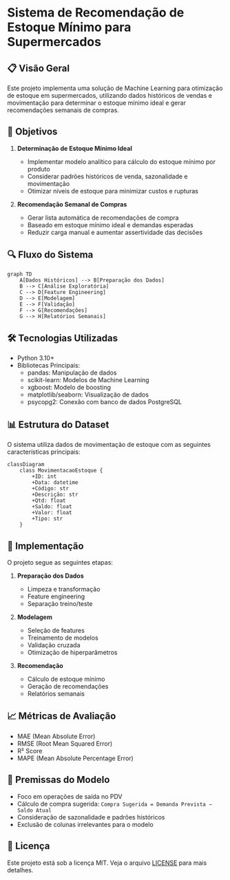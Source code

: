 # Sistema de Recomendação de Estoque Mínimo para Supermercados

## 📋 Visão Geral

Este projeto implementa uma solução de Machine Learning para otimização de estoque em supermercados, utilizando dados históricos de vendas e movimentação para determinar o estoque mínimo ideal e gerar recomendações semanais de compras.

## 🎯 Objetivos

1. **Determinação de Estoque Mínimo Ideal**
   - Implementar modelo analítico para cálculo do estoque mínimo por produto
   - Considerar padrões históricos de venda, sazonalidade e movimentação
   - Otimizar níveis de estoque para minimizar custos e rupturas

2. **Recomendação Semanal de Compras**
   - Gerar lista automática de recomendações de compra
   - Baseado em estoque mínimo ideal e demandas esperadas
   - Reduzir carga manual e aumentar assertividade das decisões

## 🔍 Fluxo do Sistema

```mermaid
graph TD
    A[Dados Históricos] --> B[Preparação dos Dados]
    B --> C[Análise Exploratória]
    C --> D[Feature Engineering]
    D --> E[Modelagem]
    E --> F[Validação]
    F --> G[Recomendações]
    G --> H[Relatórios Semanais]
```

## 🛠️ Tecnologias Utilizadas

- Python 3.10+
- Bibliotecas Principais:
  - pandas: Manipulação de dados
  - scikit-learn: Modelos de Machine Learning
  - xgboost: Modelo de boosting
  - matplotlib/seaborn: Visualização de dados
  - psycopg2: Conexão com banco de dados PostgreSQL

## 📊 Estrutura do Dataset

O sistema utiliza dados de movimentação de estoque com as seguintes características principais:

```mermaid
classDiagram
    class MovimentacaoEstoque {
        +ID: int
        +Data: datetime
        +Código: str
        +Descrição: str
        +Qtd: float
        +Saldo: float
        +Valor: float
        +Tipo: str
    }
```

## 🚀 Implementação

O projeto segue as seguintes etapas:

1. **Preparação dos Dados**
   - Limpeza e transformação
   - Feature engineering
   - Separação treino/teste

2. **Modelagem**
   - Seleção de features
   - Treinamento de modelos
   - Validação cruzada
   - Otimização de hiperparâmetros

3. **Recomendação**
   - Cálculo de estoque mínimo
   - Geração de recomendações
   - Relatórios semanais

## 📈 Métricas de Avaliação

- MAE (Mean Absolute Error)
- RMSE (Root Mean Squared Error)
- R² Score
- MAPE (Mean Absolute Percentage Error)

## 🔄 Premissas do Modelo

- Foco em operações de saída no PDV
- Cálculo de compra sugerida: `Compra Sugerida = Demanda Prevista − Saldo Atual`
- Consideração de sazonalidade e padrões históricos
- Exclusão de colunas irrelevantes para o modelo

## 📝 Licença

Este projeto está sob a licença MIT. Veja o arquivo [LICENSE](LICENSE) para mais detalhes.
